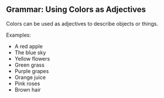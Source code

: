<!-- content/Level1/Lesson5/grammar/grammar.md -->

## Grammar: Using Colors as Adjectives

Colors can be used as adjectives to describe objects or things.

Examples:
- A red apple
- The blue sky
- Yellow flowers
- Green grass
- Purple grapes
- Orange juice
- Pink roses
- Brown hair

